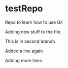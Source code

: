 # testRepo
Repo to learn how to use Git

Adding new stuff to the file.

This is in second branch

Added a line again

Adding more lines

